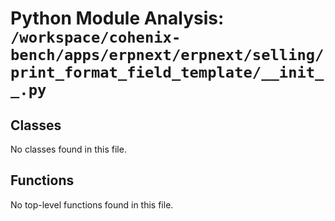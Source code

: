 # Python Module Analysis: `/workspace/cohenix-bench/apps/erpnext/erpnext/selling/print_format_field_template/__init__.py`

## Classes

No classes found in this file.


## Functions

No top-level functions found in this file.
